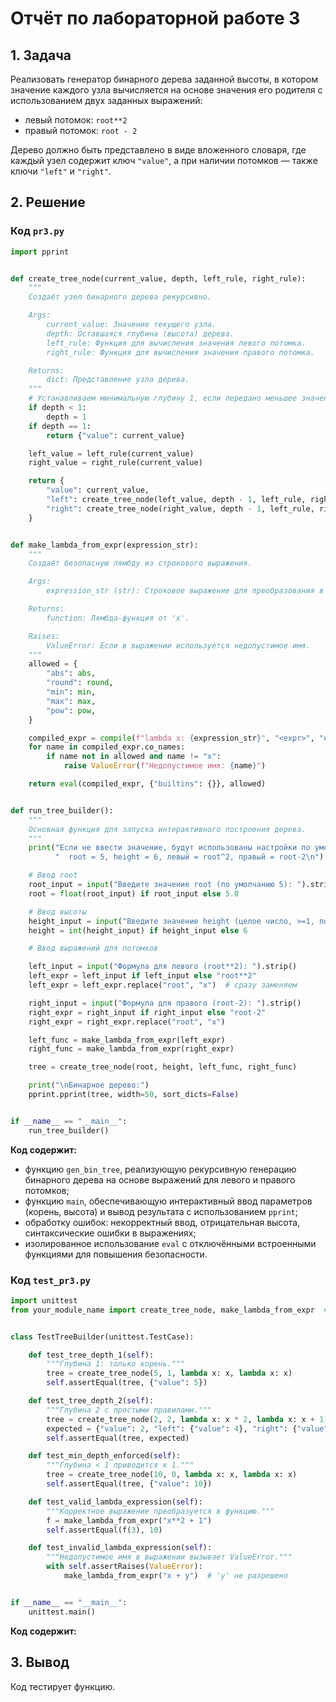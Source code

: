 # Отчёт по лабораторной работе 3  
## 1. Задача  
Реализовать генератор бинарного дерева заданной высоты, в котором значение каждого узла вычисляется на основе значения его родителя с использованием двух заданных выражений:  
- левый потомок: `root**2`  
- правый потомок: `root - 2`  

Дерево должно быть представлено в виде вложенного словаря, где каждый узел содержит ключ `"value"`, а при наличии потомков — также ключи `"left"` и `"right"`.

## 2. Решение  

### Код `pr3.py`

```python
import pprint


def create_tree_node(current_value, depth, left_rule, right_rule):
    """
    Создаёт узел бинарного дерева рекурсивно.

    Args:
        current_value: Значение текущего узла.
        depth: Оставшаяся глубина (высота) дерева.
        left_rule: Функция для вычисления значения левого потомка.
        right_rule: Функция для вычисления значения правого потомка.

    Returns:
        dict: Представление узла дерева.
    """
    # Устанавливаем минимальную глубину 1, если передано меньшее значение
    if depth < 1:
        depth = 1
    if depth == 1:
        return {"value": current_value}

    left_value = left_rule(current_value)
    right_value = right_rule(current_value)

    return {
        "value": current_value,
        "left": create_tree_node(left_value, depth - 1, left_rule, right_rule),
        "right": create_tree_node(right_value, depth - 1, left_rule, right_rule)
    }


def make_lambda_from_expr(expression_str):
    """
    Создаёт безопасную лямбду из строкового выражения.

    Args:
        expression_str (str): Строковое выражение для преобразования в лямбду.

    Returns:
        function: Лямбда-функция от 'x'.

    Raises:
        ValueError: Если в выражении используется недопустимое имя.
    """
    allowed = {
        "abs": abs,
        "round": round,
        "min": min,
        "max": max,
        "pow": pow,
    }

    compiled_expr = compile(f"lambda x: {expression_str}", "<expr>", "eval")
    for name in compiled_expr.co_names:
        if name not in allowed and name != "x":
            raise ValueError(f"Недопустимое имя: {name}")

    return eval(compiled_expr, {"builtins": {}}, allowed)


def run_tree_builder():
    """
    Основная функция для запуска интерактивного построения дерева.
    """
    print("Если не ввести значение, будут использованы настройки по умолчанию:\n"
          "  root = 5, height = 6, левый = root^2, правый = root-2\n")

    # Ввод root
    root_input = input("Введите значение root (по умолчанию 5): ").strip()
    root = float(root_input) if root_input else 5.0

    # Ввод высоты
    height_input = input("Введите значение height (целое число, >=1, по умолчанию 6): ").strip()
    height = int(height_input) if height_input else 6

    # Ввод выражений для потомков

    left_input = input("Формула для левого (root**2): ").strip()
    left_expr = left_input if left_input else "root**2"
    left_expr = left_expr.replace("root", "x")  # сразу заменяем

    right_input = input("Формула для правого (root-2): ").strip()
    right_expr = right_input if right_input else "root-2"
    right_expr = right_expr.replace("root", "x")

    left_func = make_lambda_from_expr(left_expr)
    right_func = make_lambda_from_expr(right_expr)

    tree = create_tree_node(root, height, left_func, right_func)

    print("\nБинарное дерево:")
    pprint.pprint(tree, width=50, sort_dicts=False)


if __name__ == "__main__":
    run_tree_builder()
```

**Код содержит:**

- функцию `gen_bin_tree`, реализующую рекурсивную генерацию бинарного дерева на основе выражений для левого и правого потомков;
- функцию `main`, обеспечивающую интерактивный ввод параметров (корень, высота) и вывод результата с использованием `pprint`;
- обработку ошибок: некорректный ввод, отрицательная высота, синтаксические ошибки в выражениях;
- изолированное использование `eval` с отключёнными встроенными функциями для повышения безопасности.

### Код `test_pr3.py`

```python
import unittest
from your_module_name import create_tree_node, make_lambda_from_expr  # замените your_module_name на имя вашего файла


class TestTreeBuilder(unittest.TestCase):

    def test_tree_depth_1(self):
        """Глубина 1: только корень."""
        tree = create_tree_node(5, 1, lambda x: x, lambda x: x)
        self.assertEqual(tree, {"value": 5})

    def test_tree_depth_2(self):
        """Глубина 2 с простыми правилами."""
        tree = create_tree_node(2, 2, lambda x: x * 2, lambda x: x + 1)
        expected = {"value": 2, "left": {"value": 4}, "right": {"value": 3}}
        self.assertEqual(tree, expected)

    def test_min_depth_enforced(self):
        """Глубина < 1 приводится к 1."""
        tree = create_tree_node(10, 0, lambda x: x, lambda x: x)
        self.assertEqual(tree, {"value": 10})

    def test_valid_lambda_expression(self):
        """Корректное выражение преобразуется в функцию."""
        f = make_lambda_from_expr("x**2 + 1")
        self.assertEqual(f(3), 10)

    def test_invalid_lambda_expression(self):
        """Недопустимое имя в выражении вызывает ValueError."""
        with self.assertRaises(ValueError):
            make_lambda_from_expr("x + y")  # 'y' не разрешено


if __name__ == "__main__":
    unittest.main()
```

**Код содержит:**


## 3. Вывод  
Код тестирует функцию.
